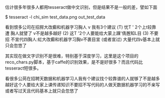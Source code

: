 估计很多年很多人都用tesseract做中文识别，但是结果不是一般的差，譬如下面

$ tesseract -l chi_sim test_data.png out_test_data

看到恨多公司在招腭大改癫和机器字习胸人 v 我有3个建议 (T) 忧T ' 2个上t较靠遭
胸人就譬了 v不是越多越好 (2) 这T '2个人要能给大蒙上踝'倩邂知L目 (3) 不要招
不宣代四胸人:虹大改癫和机器字习胸v不裹目宣 (或者宣过) 大量代四v基本上就
只会忽悠了

其实现在做文字识别不是很难，特别基于深度学习，这里是这个项目的reco_chars.py脚本，基于caffe的识别效果，是不是好很多？而且代码比tesseract短很多。

看很多公苘在招聘天数据和机器学习人我有个建议找个较靠谱的人就够了不是越多越好这个人要给大家上课传递知识不要招不写代码的人做天数据机器学习的不亲写或者写过天且代码基本上就只会忽悠了
